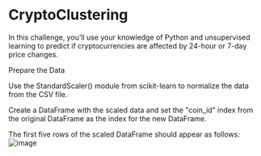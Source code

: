 # CryptoClustering

In this challenge, you’ll use your knowledge of Python and unsupervised learning to predict if cryptocurrencies are affected by 24-hour or 7-day price changes.

Prepare the Data

Use the StandardScaler() module from scikit-learn to normalize the data from the CSV file.

Create a DataFrame with the scaled data and set the "coin_id" index from the original DataFrame as the index for the new DataFrame.

The first five rows of the scaled DataFrame should appear as follows:
![image](https://github.com/chonyeagoro/CryptoClustering/assets/147462029/d5140ed7-22bb-4636-817a-a21a6fb73e0b)
